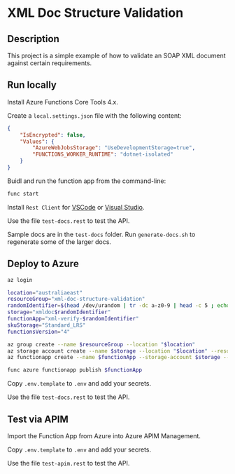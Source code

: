 # XML Doc Structure Validation

## Description

This project is a simple example of how to validate an SOAP XML document against certain requirements.

## Run locally

Install Azure Functions Core Tools 4.x.

Create a `local.settings.json` file with the following content:

```json
{
    "IsEncrypted": false,
    "Values": {
        "AzureWebJobsStorage": "UseDevelopmentStorage=true",
        "FUNCTIONS_WORKER_RUNTIME": "dotnet-isolated"
    }
}
```

Buidl and run the function app from the command-line:

```sh
func start
```

Install `Rest Client` for [VSCode](https://marketplace.visualstudio.com/items?itemName=humao.rest-client) or [Visual Studio](https://marketplace.visualstudio.com/items?itemName=MadsKristensen.RestClient).

Use the file `test-docs.rest` to test the API.

Sample docs are in the `test-docs` folder.
Run `generate-docs.sh` to regenerate some of the larger docs.

## Deploy to Azure

```sh
az login

location="australiaeast"
resourceGroup="xml-doc-structure-validation"
randomIdentifier=$(head /dev/urandom | tr -dc a-z0-9 | head -c 5 ; echo '')
storage="xmldoc$randomIdentifier"
functionApp="xml-verify-$randomIdentifier"
skuStorage="Standard_LRS"
functionsVersion="4"

az group create --name $resourceGroup --location "$location"
az storage account create --name $storage --location "$location" --resource-group $resourceGroup --sku $skuStorage
az functionapp create --name $functionApp --storage-account $storage --consumption-plan-location "$location" --resource-group $resourceGroup --functions-version $functionsVersion

func azure functionapp publish $functionApp
```

Copy `.env.template` to `.env` and add your secrets.

Use the file `test-docs.rest` to test the API.

## Test via APIM

Import the Function App from Azure into Azure APIM Management.

Copy `.env.template` to `.env` and add your secrets.

Use the file `test-apim.rest` to test the API.
